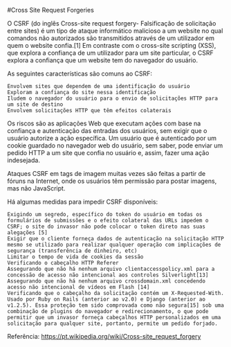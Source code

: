#Cross Site Request Forgeries


O CSRF (do inglês Cross-site request forgery- Falsificação de solicitação entre sites) é um tipo de ataque informático malicioso a um website no qual comandos não autorizados são transmitidos através de um utilizador em quem o website confia.[1] Em contraste com o cross-site scripting (XSS), que explora a confiança de um utilizador para um site particular, o CSRF explora a confiança que um website tem do navegador do usuário.

As seguintes características são comuns ao CSRF:

    Envolvem sites que dependem de uma identificação do usuário
    Exploram a confiança do site nessa identificação
    Iludem o navegador do usuário para o envio de solicitações HTTP para um site de destino
    Envolvem solicitações HTTP que têm efeitos colaterais

Os riscos são as aplicações Web que executam ações com base na confiança e autenticação das entradas dos usuários, sem exigir que o usuário autorize a ação específica. Um usuário que é autenticado por um cookie guardado no navegador web do usuário, sem saber, pode enviar um pedido HTTP a um site que confia no usuário e, assim, fazer uma ação indesejada.

Ataques CSRF em tags de imagem muitas vezes são feitas a partir de fóruns na Internet, onde os usuários têm permissão para postar imagens, mas não JavaScript.

Há algumas medidas para impedir CSRF disponíveis:

    Exigindo um segredo, específico do token do usuário em todas os formulários de submissões e o efeito colateral das URLs impedem o CSRF; o site do invasor não pode colocar o token direto nas suas alegações [5]
    Exigir que o cliente forneça dados de autenticação na solicitação HTTP mesmo se utilizado para realizar qualquer operação com implicações de segurança (transferência de dinheiro, etc)
    Limitar o tempo de vida de cookies da sessão
    Verificando o cabeçalho HTTP Referer
    Assegurando que não há nenhum arquivo clientaccesspolicy.xml para a concessão de acesso não intencional aos controles Silverlight[13]
    Assegurando que não há nenhum arquivo crossdomain.xml concedendo acesso não intencional de vídeos em Flash [14]
    Verificando que o cabeçalho da solicitação contém um X-Requested-With. Usado por Ruby on Rails (anterior ao v2.0) e Django (anterior ao v1.2.5). Essa proteção tem sido comprovada como não segura[15] sob uma combinação de plugins do navegador e redirecionamento, o que pode permitir que um invasor forneça cabeçalhos HTTP personalizados em uma solicitação para qualquer site, portanto, permite um pedido forjado.

Referência: https://pt.wikipedia.org/wiki/Cross-site_request_forgery
